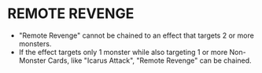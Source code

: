 # REMOTE REVENGE

*   "Remote Revenge" cannot be chained to an effect that targets 2 or more monsters.
*   If the effect targets only 1 monster while also targeting 1 or more Non-Monster Cards, like "Icarus Attack", "Remote Revenge" can be chained.
